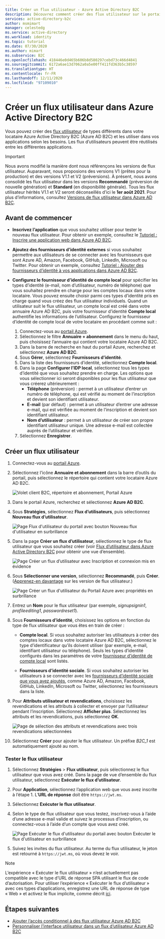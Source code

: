 ```yaml
---
title: Créer un flux utilisateur - Azure Active Directory B2C
description: Découvrez comment créer des flux utilisateur sur le portail Azure pour permettre l’inscription, la connexion et la modification de profil utilisateur pour vos applications dans Azure Active Directory B2C.
services: active-directory-b2c
author: msmimart
manager: celestedg
ms.service: active-directory
ms.workload: identity
ms.topic: tutorial
ms.date: 07/30/2020
ms.author: mimart
ms.subservice: B2C
ms.openlocfilehash: 418446e0d465b606b8d580297cebd73c466d4841
ms.sourcegitcommit: 6172a6ae13d7062a0a5e00ff411fd363b5c38597
ms.translationtype: HT
ms.contentlocale: fr-FR
ms.lasthandoff: 12/11/2020
ms.locfileid: "97109010"
---
```

# <a name="create-a-user-flow-in-azure-active-directory-b2c"></a>Créer un flux utilisateur dans Azure Active Directory B2C

Vous pouvez créer des [flux utilisateur](user-flow-overview.md) de types différents dans votre locataire Azure Active Directory B2C (Azure AD B2C) et les utiliser dans vos applications selon les besoins. Les flux d’utilisateurs peuvent être réutilisés entre les différentes applications.

> [!IMPORTANT]
> Nous avons modifié la manière dont nous référençons les versions de flux utilisateur. Auparavant, nous proposions des versions V1 (prêtes pour la production) et des versions V1.1 et V2 (préversions). À présent, nous avons consolidé les flux utilisateur dans les versions **Recommandé** (préversion de nouvelle génération) et **Standard** (en disponibilité générale). Tous les flux utilisateur hérités V1.1 et V2 seront déconseillés d’ici le **1er août 2021**. Pour plus d’informations, consultez [Versions de flux utilisateur dans Azure AD B2C](user-flow-versions.md).

## <a name="before-you-begin"></a>Avant de commencer

- **Inscrivez l’application** que vous souhaitez utiliser pour tester le nouveau flux utilisateur. Pour obtenir un exemple, consultez le [Tutoriel : Inscrire une application web dans Azure AD B2C](tutorial-register-applications.md).
- **Ajoutez des fournisseurs d’identité externes** si vous souhaitez permettre aux utilisateurs de se connecter avec les fournisseurs que sont Azure AD, Amazon, Facebook, GitHub, LinkedIn, Microsoft ou Twitter. Pour obtenir un exemple, consultez [Tutoriel : Ajouter des fournisseurs d’identité à vos applications dans Azure AD B2C](tutorial-add-identity-providers.md).
- **Configurez le fournisseur d’identité de compte local** pour spécifier les types d’identité (e-mail, nom d’utilisateur, numéro de téléphone) que vous souhaitez prendre en charge pour les comptes locaux dans votre locataire. Vous pouvez ensuite choisir parmi ces types d’identité pris en charge quand vous créez des flux utilisateur individuels. Quand un utilisateur suit le flux utilisateur, un compte local est créé dans votre annuaire Azure AD B2C, puis votre fournisseur d’identité **Compte local** authentifie les informations de l’utilisateur. Configurez le fournisseur d’identité de compte local de votre locataire en procédant comme suit :

   1. Connectez-vous au [portail Azure](https://portal.azure.com/). 
   2. Sélectionnez le filtre **Annuaire + abonnement** dans le menu du haut, puis choisissez l’annuaire qui contient votre locataire Azure AD B2C.
   3. Dans la barre de recherche en haut du portail Azure, recherchez et sélectionnez **Azure AD B2C**.
   4. Sous **Gérer**, sélectionnez **Fournisseurs d’identité**.
   5. Dans la liste des fournisseurs d’identité, sélectionnez **Compte local**.
   6. Dans la page **Configurer l’IDP local**, sélectionnez tous les types d’identité que vous souhaitez prendre en charge. Les options que vous sélectionner ici seront disponibles pour les flux utilisateur que vous créerez ultérieurement :
      - **Téléphone** (préversion) : permet à un utilisateur d’entrer un numéro de téléphone, qui est vérifié au moment de l’inscription et devient son identifiant utilisateur.
      - **E-mail** (par défaut) : permet à un utilisateur d’entrer une adresse e-mail, qui est vérifiée au moment de l’inscription et devient son identifiant utilisateur.
      - **Nom d’utilisateur** : permet à un utilisateur de créer son propre identifiant utilisateur unique. Une adresse e-mail est collectée auprès de l’utilisateur et vérifiée.
    7. Sélectionnez **Enregistrer**.

## <a name="create-a-user-flow"></a>Créer un flux utilisateur

1. Connectez-vous au [portail Azure](https://portal.azure.com).
2. Sélectionnez l’icône **Annuaire et abonnement** dans la barre d’outils du portail, puis sélectionnez le répertoire qui contient votre locataire Azure AD B2C.

    ![Volet client B2C, répertoire et abonnement, Portail Azure](./media/create-user-flow/directory-subscription-pane.png)

3. Dans le portail Azure, recherchez et sélectionnez **Azure AD B2C**.
4. Sous **Stratégies**, sélectionnez **Flux d’utilisateurs**, puis sélectionnez **Nouveau flux d’utilisateur**.

    ![Page Flux d'utilisateur du portail avec bouton Nouveau flux d'utilisateur en surbrillance](./media/create-user-flow/signup-signin-user-flow.png)

5. Dans la page **Créer un flux d’utilisateur**, sélectionnez le type de flux utilisateur que vous souhaitez créer (voir [Flux d’utilisateur dans Azure Active Directory B2C](user-flow-overview.md) pour obtenir une vue d’ensemble).

    ![Page Créer un flux d’utilisateur avec Inscription et connexion mis en évidence](./media/create-user-flow/select-user-flow-type.png)

6. Sous **Sélectionner une version**, sélectionnez **Recommandé**, puis **Créer**. ([Apprenez-en davantage](user-flow-versions.md) sur les version de flux utilisateur.)

    ![Page Créer un flux d'utilisateur du Portail Azure avec propriétés en surbrillance](./media/create-user-flow/select-version.png)

7. Entrez un **Nom** pour le flux utilisateur (par exemple, *signupsignin1*, *profileediting1*, *passwordreset1*).
8. Sous **Fournisseurs d’identité**, choisissez les options en fonction du type de flux utilisateur que vous êtes en train de créer :

   - **Compte local**. Si vous souhaitez autoriser les utilisateurs à créer des comptes locaux dans votre locataire Azure AD B2C, sélectionnez le type d’identificateur qu’ils doivent utiliser (par exemple, e-mail, identifiant utilisateur ou téléphone). Seuls les types d’identité configurés dans les paramètres de votre [fournisseur d’identité de compte local](#before-you-begin) sont listés.

   - **Fournisseurs d’identité sociale**. Si vous souhaitez autoriser les utilisateurs à se connecter avec les [fournisseurs d’identité sociale que vous avez ajoutés](tutorial-add-identity-providers.md), comme Azure AD, Amazon, Facebook, GitHub, LinkedIn, Microsoft ou Twitter, sélectionnez les fournisseurs dans la liste.

9. Pour **Attributs utilisateur et revendications**, choisissez les revendications et les attributs à collecter et envoyer par l’utilisateur pendant l’inscription. Sélectionnez **Afficher plus**. Sélectionnez les attributs et les revendications, puis sélectionnez **OK**.

    ![Page de sélection des attributs et revendications avec trois revendications sélectionnées](./media/create-user-flow/signup-signin-attributes.png)

10. Sélectionnez **Créer** pour ajouter le flux utilisateur. Un préfixe *B2C_1* est automatiquement ajouté au nom.

### <a name="test-the-user-flow"></a>Tester le flux utilisateur

1. Sélectionnez **Stratégies** > **Flux utilisateur**, puis sélectionnez le flux utilisateur que vous avez créé. Dans la page de vue d’ensemble du flux utilisateur, sélectionnez **Exécuter le flux d’utilisateur**.
1. Pour **Application**, sélectionnez l’application web que vous avez inscrite à l’étape 1. L’**URL de réponse** doit être `https://jwt.ms`.
1. Sélectionnez **Exécuter le flux utilisateur**.
2. Selon le type de flux utilisateur que vous testez, inscrivez-vous à l’aide d’une adresse e-mail valide et suivez le processus d’inscription, ou connectez-vous à l’aide d’un compte que vous avez créé.

    ![Page Exécuter le flux d'utilisateur du portail avec bouton Exécuter le flux d'utilisateur en surbrillance](./media/create-user-flow/sign-up-sign-in-run-now.png)

1. Suivez les invites du flux utilisateur. Au terme du flux utilisateur, le jeton est retourné à `https://jwt.ms`, où vous devez le voir.

> [!NOTE]
> L’expérience « Exécuter le flux utilisateur » n’est actuellement pas compatible avec le type d’URL de réponse SPA utilisant le flux de code d’autorisation. Pour utiliser l’expérience « Exécuter le flux d’utilisateur » avec ces types d’applications, enregistrez une URL de réponse de type « Web » et activez le flux implicite, comme décrit [ici](tutorial-register-spa.md).

## <a name="next-steps"></a>Étapes suivantes

- [Ajouter l’accès conditionnel à des flux utilisateur Azure AD B2C](conditional-access-user-flow.md)
- [Personnaliser l’interface utilisateur dans un flux d’utilisateur Azure AD B2C](customize-ui-with-html.md)
